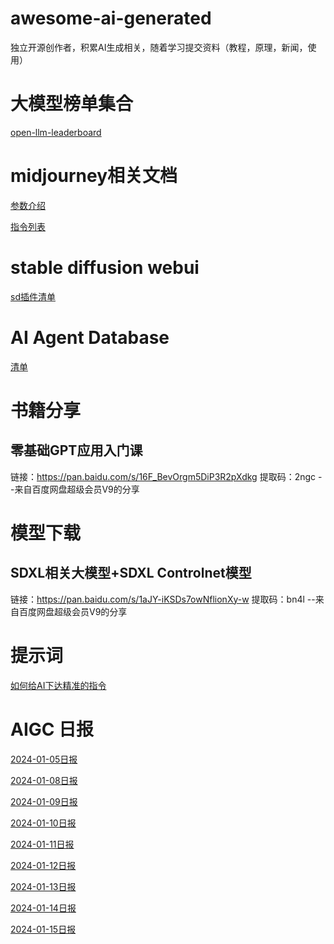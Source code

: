 # awesome-ai-generated
独立开源创作者，积累AI生成相关，随着学习提交资料（教程，原理，新闻，使用）

# 大模型榜单集合

[open-llm-leaderboard](https://huggingface.co/collections/open-llm-leaderboard/the-big-benchmarks-collection-64faca6335a7fc7d4ffe974a)

# midjourney相关文档

[参数介绍](midjourney/parameter.md)

[指令列表](midjourney/command.md)

# stable diffusion webui

[sd插件清单](stable-diffusion-webui/extension.md)

# AI Agent Database

[清单](https://docs.google.com/spreadsheets/d/1QeCDcZzgaf6_2jSqyDLYmdB_0JpQsBTfuAhUnk3o250/edit?pli=1#gid=0)

# 书籍分享

## 零基础GPT应用入门课
链接：https://pan.baidu.com/s/16F_BevOrgm5DiP3R2pXdkg 
提取码：2ngc 
--来自百度网盘超级会员V9的分享


# 模型下载

## SDXL相关大模型+SDXL Controlnet模型
链接：https://pan.baidu.com/s/1aJY-iKSDs7owNflionXy-w 
提取码：bn4l 
--来自百度网盘超级会员V9的分享

# 提示词

[如何给AI下达精准的指令](https://zhuanlan.zhihu.com/p/677671993)

# AIGC 日报

[2024-01-05日报](ai-generated-daily/2024-01-05.md)

[2024-01-08日报](ai-generated-daily/2024-01-08.md)

[2024-01-09日报](ai-generated-daily/2024-01-09.md)

[2024-01-10日报](ai-generated-daily/2024-01-10.md)

[2024-01-11日报](ai-generated-daily/2024-01-11.md)

[2024-01-12日报](ai-generated-daily/2024-01-12.md)

[2024-01-13日报](ai-generated-daily/2024-01-13.md)

[2024-01-14日报](ai-generated-daily/2024-01-14.md)

[2024-01-15日报](ai-generated-daily/2024-01-15.md)